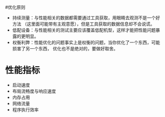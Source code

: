 #优化原则

* 持续测量：与性能相关的数据都需要通过工具获取，用眼睛去观测不是一个好方法
（这里面可能带有主观意愿），但是工具获取的数据信息却不会说谎。
* 低配设备：与性能相关的测试主要应该覆盖低配机型，这样才能把性能问题暴露的更明显。
* 权衡利弊：性能优化的问题事实上是权衡的问题，当你优化了一个东西，可能损害了另一个东西，
优化也不是绝对的，要做好取舍。

# 性能指标

* 启动速度
* 布局流畅度与响应速度
* 内存占用
* 网络流量
* 程序执行效率